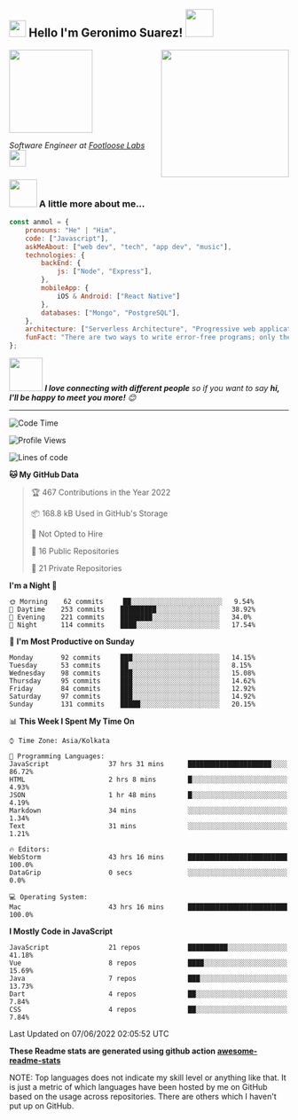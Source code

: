 <h2><img src="https://emojis.slackmojis.com/emojis/images/1531849430/4246/blob-sunglasses.gif?1531849430" width="30"/> Hello I'm Geronimo Suarez! <img src="https://media.giphy.com/media/12oufCB0MyZ1Go/giphy.gif" width="50"></h2>
<img src="https://octodex.github.com/images/Professortocat_v2.png" width="150"/>
<img align='right' src="https://media.giphy.com/media/M9gbBd9nbDrOTu1Mqx/giphy.gif" width="230">
<p><em>Software Engineer at <a href="https://www.footloose.io/">Footloose Labs
</a><img src="https://media.giphy.com/media/WUlplcMpOCEmTGBtBW/giphy.gif" width="30"> 
</em></p>

### <img src="https://media.giphy.com/media/VgCDAzcKvsR6OM0uWg/giphy.gif" width="50"> A little more about me...  

```javascript
const anmol = {
    pronouns: "He" | "Him",
    code: ["Javascript"],
    askMeAbout: ["web dev", "tech", "app dev", "music"],
    technologies: {
        backEnd: {
            js: ["Node", "Express"],
        },
        mobileApp: {
            iOS & Android: ["React Native"]
        },
        databases: ["Mongo", "PostgreSQL"],
    },
    architecture: ["Serverless Architecture", "Progressive web applications", "Single page applications"],
    funFact: "There are two ways to write error-free programs; only the third one works"
};
```

<img src="https://media.giphy.com/media/LnQjpWaON8nhr21vNW/giphy.gif" width="60"> <em><b>I love connecting with different people</b> so if you want to say <b>hi, I'll be happy to meet you more!</b> 😊</em>

---
<!--START_SECTION:waka-->
![Code Time](http://img.shields.io/badge/Code%20Time-1%2C674%20hrs%2039%20mins-blue)

![Profile Views](http://img.shields.io/badge/Profile%20Views-1273-blue)

![Lines of code](https://img.shields.io/badge/From%20Hello%20World%20I%27ve%20Written-1%20Million%20lines%20of%20code-blue)

**🐱 My GitHub Data** 

> 🏆 467 Contributions in the Year 2022
 > 
> 📦 168.8 kB Used in GitHub's Storage 
 > 
> 🚫 Not Opted to Hire
 > 
> 📜 16 Public Repositories 
 > 
> 🔑 21 Private Repositories  
 > 
**I'm a Night 🦉** 

```text
🌞 Morning    62 commits     ██░░░░░░░░░░░░░░░░░░░░░░░   9.54% 
🌆 Daytime    253 commits    █████████░░░░░░░░░░░░░░░░   38.92% 
🌃 Evening    221 commits    ████████░░░░░░░░░░░░░░░░░   34.0% 
🌙 Night      114 commits    ████░░░░░░░░░░░░░░░░░░░░░   17.54%

```
📅 **I'm Most Productive on Sunday** 

```text
Monday       92 commits     ███░░░░░░░░░░░░░░░░░░░░░░   14.15% 
Tuesday      53 commits     ██░░░░░░░░░░░░░░░░░░░░░░░   8.15% 
Wednesday    98 commits     ███░░░░░░░░░░░░░░░░░░░░░░   15.08% 
Thursday     95 commits     ███░░░░░░░░░░░░░░░░░░░░░░   14.62% 
Friday       84 commits     ███░░░░░░░░░░░░░░░░░░░░░░   12.92% 
Saturday     97 commits     ███░░░░░░░░░░░░░░░░░░░░░░   14.92% 
Sunday       131 commits    █████░░░░░░░░░░░░░░░░░░░░   20.15%

```


📊 **This Week I Spent My Time On** 

```text
⌚︎ Time Zone: Asia/Kolkata

💬 Programming Languages: 
JavaScript               37 hrs 31 mins      █████████████████████░░░░   86.72% 
HTML                     2 hrs 8 mins        █░░░░░░░░░░░░░░░░░░░░░░░░   4.93% 
JSON                     1 hr 48 mins        █░░░░░░░░░░░░░░░░░░░░░░░░   4.19% 
Markdown                 34 mins             ░░░░░░░░░░░░░░░░░░░░░░░░░   1.34% 
Text                     31 mins             ░░░░░░░░░░░░░░░░░░░░░░░░░   1.21%

🔥 Editors: 
WebStorm                 43 hrs 16 mins      █████████████████████████   100.0% 
DataGrip                 0 secs              ░░░░░░░░░░░░░░░░░░░░░░░░░   0.0%

💻 Operating System: 
Mac                      43 hrs 16 mins      █████████████████████████   100.0%

```

**I Mostly Code in JavaScript** 

```text
JavaScript               21 repos            ██████████░░░░░░░░░░░░░░░   41.18% 
Vue                      8 repos             ████░░░░░░░░░░░░░░░░░░░░░   15.69% 
Java                     7 repos             ███░░░░░░░░░░░░░░░░░░░░░░   13.73% 
Dart                     4 repos             ██░░░░░░░░░░░░░░░░░░░░░░░   7.84% 
CSS                      4 repos             ██░░░░░░░░░░░░░░░░░░░░░░░   7.84%

```



 Last Updated on 07/06/2022 02:05:52 UTC
<!--END_SECTION:waka-->

**These Readme stats are generated using github action [awesome-readme-stats](https://github.com/anmol098/waka-readme-stats)**

NOTE: Top languages does not indicate my skill level or anything like that. It is just a metric of which languages have been hosted by me on GitHub based on the usage across repositories. There are others which I haven't put up on GitHub.
<!--stackedit_data:
eyJoaXN0b3J5IjpbMTI2NjU1ODI4OCwtMTU1MDQ0NTAwOSwtMT
YyMTcyNTA5XX0=
-->

